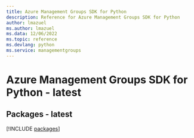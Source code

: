 ```yaml
---
title: Azure Management Groups SDK for Python
description: Reference for Azure Management Groups SDK for Python
author: lmazuel
ms.author: lmazuel
ms.data: 12/06/2022
ms.topic: reference
ms.devlang: python
ms.service: managementgroups
---
```

# Azure Management Groups SDK for Python - latest
## Packages - latest
[!INCLUDE [packages](management-groups-index.md)]